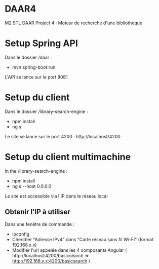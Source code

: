 # DAAR4
M2 STL DAAR Project 4 : Moteur de recherche d'une bibliothèque


# Setup Spring API
Dans le dossier /daar : 
* mvn spring-boot:run

L'API se lance sur le port 8081

# Setup du client

Dans le dossier /library-search-engine :
* npm install
* ng s

Le site se lance sur le port 4200 : http://localhost/4200

# Setup du client multimachine

In the /library-search-engine :
* npm install
* ng s --host 0.0.0.0

Le site est accessible via l'IP dans le réseau local

## Obtenir l'IP à utiliser
Dans une fenêtre de commande :

* ipconfig
* Chercher "Adresse IPv4" dans "Carte réseau sans fil Wi-Fi" (format 192.168.x.x)
* Modifier l'url appelée dans les 4 composants Angular ( http://localhost:4200/basicsearch => http://192.168.x.x:4200/basicsearch )






